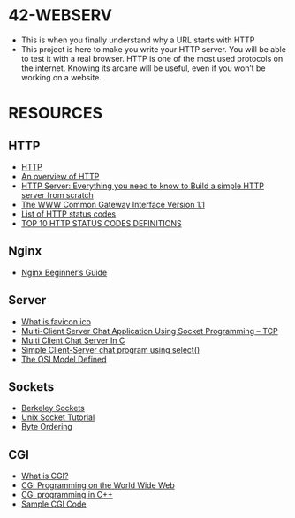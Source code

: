 # 42-WEBSERV
- This is when you finally understand why a URL starts with HTTP
- This project is here to make you write your HTTP server. You will be able to test it with a real browser. HTTP is one of the most used protocols on the internet. Knowing its arcane will be useful, even if you won’t be working on a website.

# RESOURCES
## HTTP
- [HTTP](https://developer.mozilla.org/en-US/docs/Web/HTTP)
- [An overview of HTTP](https://developer.mozilla.org/en-US/docs/Web/HTTP/Overview)
- [HTTP Server: Everything you need to know to Build a simple HTTP server from scratch](https://medium.com/from-the-scratch/http-server-what-do-you-need-to-know-to-build-a-simple-http-server-from-scratch-d1ef8945e4fa)
- [The WWW Common Gateway Interface Version 1.1](http://www.wijata.com/cgi/cgispec.html#[3])
- [List of HTTP status codes](https://en.wikipedia.org/wiki/List_of_HTTP_status_codes)
- [TOP 10 HTTP STATUS CODES DEFINITIONS](https://www.xplg.com/top-10-http-status-codes/)

## Nginx
- [Nginx Beginner’s Guide](http://nginx.org/en/docs/beginners_guide.html)

## Server
- [What is favicon.ico](https://www.cisco.com/c/en/us/support/docs/security/web-security-appliance/117995-qna-wsa-00.html)
- [Multi-Client Server Chat Application Using Socket Programming – TCP](https://therighttutorial.wordpress.com/2014/06/09/multi-client-server-chat-application-using-socket-programming-tcp/)
- [Multi Client Chat Server In C](https://vidyakv.wordpress.com/2011/11/29/multi-client-chat-server-in-c/)
- [Simple Client-Server chat program using select()](https://gnomezgrave.com/2015/03/03/simple-client-server-chat-program-using-select/)
- [The OSI Model Defined](https://www.forcepoint.com/cyber-edu/osi-model)

## Sockets
- [Berkeley Sockets](http://www.cas.mcmaster.ca/~qiao/courses/cs3mh3/tutorials/socket.html)
- [Unix Socket Tutorial](https://www.tutorialspoint.com/unix_sockets/index.htm)
- [Byte Ordering](https://devopedia.org/byte-ordering)

## CGI
- [What is CGI?](http://www.w3big.com/cplusplus/cpp-web-programming.html)
- [CGI Programming on the World Wide Web](https://www.oreilly.com/openbook/cgi/ch00_01.html)
- [CGI programming in C++](https://www.fi.muni.cz/usr/jkucera/tic/tic0305.html)
- [Sample CGI Code](http://www.csce.uark.edu/~sgauch/cgicode/)

<!-- useful
// curl -i -X POST -H Content-Type: multipart/form-data -F data=@Makefile http://localhost:5000/
// curl --resolve example.com:5050:127.0.0.1 http://example.com:5050/
-->
